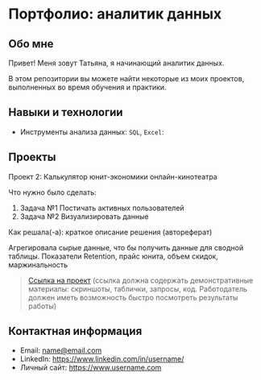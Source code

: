 # Портфолио: аналитик данных

## Обо мне 

Привет! Меня зовут Татьяна, я начинающий аналитик данных. 

В этом репозитории вы можете найти некоторые из моих проектов, выполненных во время обучения и практики.
<br>

## Навыки и технологии
- Инструменты анализа данных: ``SQL``, ``Excel``: 




## Проекты
<p> Проект 2: Калькулятор юнит-экономики онлайн-кинотеатра</p>
<p>Что нужно было сделать:<p>
<ol>
  <li>Задача №1 Постичать активных пользователей</li>
  <li>Задача №2 Визуализировать данные</li>
</ol>

<p>Как решала(-а): краткое описание решения (автореферат) <p>
<p>Агрегировала сырые данные, что бы получить данные для сводной таблицы. Показатели Retention, прайс юнита, объем скидок, маржинальность<p>

> <a href="https://drive.google.com/drive/folders/11HcEeqniyrCMjuwHZ0GLysX0A2SEv-_x">Ссылка на проект</a>
 (ссылка должна содержать демонстративные материалы: скриншоты, таблички, запросы, код. Работодатель должен иметь возможность быстро посмотреть результаты работы)
 




 

## Контактная информация
- Email: name@email.com
- LinkedIn: https://www.linkedin.com/in/username/
- Личный сайт: https://www.username.com


